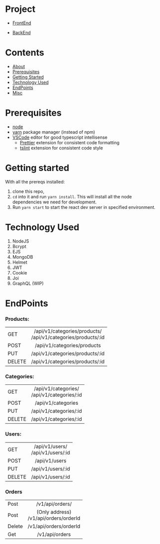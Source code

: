 # Project

- [FrontEnd](https://github.com/pesto-students/little-tags-piyush-Ranjan-Mishra-frontend )

- [BackEnd](https://github.com/pesto-students/little-tags-nitingpt000-backend )
# Contents

- [About](#Vuyit)
- [Prerequisites](#prerequisites)
- [Getting Started](#getting-started)
- [Technology Used](#technology-used)
- [EndPoints](#endpoints)
- [Misc](#misc)

# Prerequisites

- [node](https://nodejs.org/en/download/)
- [yarn](https://yarnpkg.com/en/docs/install) package manager (instead of npm)
- [VSCode](https://code.visualstudio.com/download) editor for good typescript intellisense
  - [Prettier](https://marketplace.visualstudio.com/items?itemName=esbenp.prettier-vscode) extension for consistent code formatting
  - [tslint](https://marketplace.visualstudio.com/items?itemName=eg2.tslint) extension for consistent code style

# Getting started

With all the prereqs installed:
1.  clone this repo,
2.  `cd` into it and run `yarn install`. This will install all the node dependencies we need for development.
3.  Run `yarn start` to start the react dev server in specified environment.

# Technology Used

1. NodeJS
2. Bcrypt
3. EJS
4. MongoDB
5. Helmet
6. JWT
7. Cookie
8. Joi
9. GraphQL (WIP)

# EndPoints

### Products:

| | |
|----------|:-------------:|
|GET| /api/v1/categories/products/   <br>   /api/v1/categories/products/:id|
|POST| /api/v1/categories/products|
|PUT| /api/v1/categories/products/:id|
|DELETE| /api/v1/categories/products/:id |

### Categories:

| | |
|----------|:-------------:|
|GET| /api/v1/categories/   <br> /api/v1/categories/:id|
|POST|   /api/v1/categories |
|PUT|    /api/v1/categories/:id  |
|DELETE|    /api/v1/categories/:id  |


### Users:
| | |
|----------|:-------------:|
|GET |    /api/v1/users/    <br>   /api/v1/users/:id |
|POST|    /api/v1/users |
|PUT|    /api/v1/users/:id |
|DELETE|    /api/v1/users/:id  |

### Orders

| | |
|----------|:-------------:|
|Post|  /v1/api/orders/ |
|Post| (Only address)  <br> /v1/api/orders/orderId |
|Delete|  /v1/api/orders/orderId |
|Get|  /v1/api/orders |

